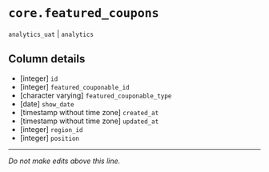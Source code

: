 # `core.featured_coupons`
`analytics_uat` | `analytics`

## Column details
* [integer]   `id`
* [integer]   `featured_couponable_id`
* [character varying] `featured_couponable_type`
* [date]      `show_date`
* [timestamp without time zone] `created_at`
* [timestamp without time zone] `updated_at`
* [integer]   `region_id`
* [integer]   `position`

-------------------------------------------------------------------------------
*Do not make edits above this line.*
